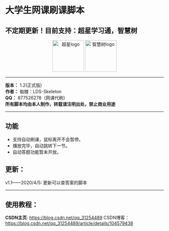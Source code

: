 # 大学生网课刷课脚本
## 不定期更新！目前支持：超星学习通，智慧树

<div align='center'>
  <img src='http://9.pic.pc6.com/thumb/n331m3a312v813yab22/16f5e42922d0263c_82_82.png' width='100px' alt='超星logo'/>
  <img src='http://pic.5577.com/up/2017-11/201711231055414637.png' width='100px' alt='智慧树logo'/>
</div>

****

__版本：__ 1.2(正式版)    
__作者：__ 骷髅：LDS-Skeleton    
__QQ：__ 877526278（网课代刷）   
**所有脚本均由本人制作，转载请注明出处，禁止商业用途** 

****

## 功能
* 支持自动刷课，鼠标离开不会暂停。
* 播放完毕，自动跳转下一节。
* 自动答题功能暂未开放。
## 更新：
v1.1——2020/4/5: 更新可以查答案的脚本

****

## 使用教程：
__CSDN主页__: https://blog.csdn.net/qq_31254489
CSDN博客：https://blog.csdn.net/qq_31254489/article/details/104579438
